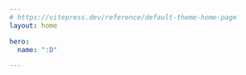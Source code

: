```yaml
---
# https://vitepress.dev/reference/default-theme-home-page
layout: home

hero:
  name: ":D"

---
```


